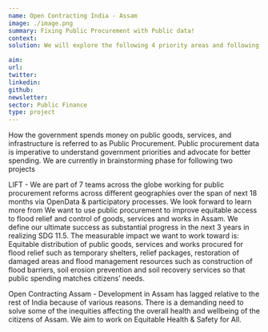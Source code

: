 ```yaml
---
name: Open Contracting India - Assam
image: ./image.png
summary: Fixing Public Procurement with Public data!
context: 
solution: We will explore the following 4 priority areas and following a rigorous assessment, identify the top two options that are most likely to translate into meaningful reforms that will deliver life-changing impacts for the people of Assam - Child Health, Floods Management, COVID-19 Relief Efforts, Water & Sanitation. Develop a basic replicable open data and analytical platform - Public Procurement Suite. We hope to co-create a  suite that will enable users to download raw data as well as data mapped to Open Contracting Data Standards in the machine-readable format moving away from scanned images/pdfs/CAPTCHAs.

aim:
url:
twitter:
linkedin:
github:
newsletter:
sector: Public Finance
type: project
---
```


How the government spends money on public goods, services, and infrastructure is referred to as Public Procurement. Public procurement data is imperative to understand government priorities and advocate for better spending. 
We are currently in brainstorming phase for following two projects

LIFT - We are part of 7 teams across the globe working for public procurement reforms across different geographies over the span of next 18 months via OpenData & participatory processes. We look forward to learn more from  We want to use public procurement to improve equitable access to flood relief and control of goods, services and works in Assam. We define our ultimate success as substantial progress in the next 3 years in realizing SDG 11.5. The measurable impact we want to work toward is:  Equitable distribution of public goods, services and works procured for flood relief such as temporary shelters, relief packages, restoration of damaged areas and flood management resources such as construction of flood barriers, soil erosion prevention and soil recovery services so that public spending matches citizens’ needs.

Open Contracting Assam - Development in Assam has lagged relative to the rest of India because of various reasons. There is a demanding need to solve some of the inequities affecting the overall health and wellbeing of the citizens of Assam. We aim to work on Equitable Health & Safety for All.


